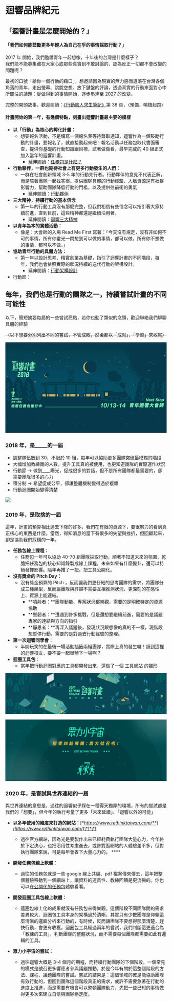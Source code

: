 # 迴響品牌紀元

## 「迴響計畫是怎麼開始的？」

#### 「我們如何能鼓勵更多年輕人為自己在乎的事情採取行動？」

2017 年 開始，我們邀請青年一起想像，十年後的台灣是什麼樣子？  
我們能不能募集藏在大家心底那些真實到不敢討論的、認為反正一切都不會改變的問題呢？

最初的口號「給你一個行動的藉口」，想邀請因為現實的無力感而遺落在台灣各個角落的青年，走出螢幕、跳脫空想、放下鍵盤的評論，透過真實的行動來面對心中所關注的議題：從做得到的事情開始，逐步串連至 2027 的改變。

完整的開頭故事，歡迎閱讀：[《行動旅人求生筆記》](https://issuu.com/jarahchou/docs/_____191007____27.3m___)第 38 頁，〈預備，鳴槍起跑〉  


#### 計畫開始的第一年，有幾個特點，刻畫出迴響計畫最主要的模樣

* **以「行動」為核心的孵化計畫：**
  * 想要報名活動，不是填寫一個報名表等待錄取通知，迴響作為一個鼓勵行動的計畫，要報名了，就直接動起來吧！報名活動以任務包取代書面審查，提供你基礎的行動知識跟目標，試著做做看，最早完成的 40 組正式加入當年的迴響計畫。
    * 延伸閱讀：[任務包是什麼？](../zhi-shi-ti-xi/hui-xiang-jin-san-jiao/hang-dong-gong-ju.md) 
* **行動夥伴，一群也期待社會上有更多行動發生的人們：**
  * 一群在社會創新領域 3-5 年的行動先行者。行動夥伴的意見不代表正解，而是陪著團隊一起找答案。提供團隊具體的行動經驗、人脈資源還有社群影響力，幫助團隊降低行動的門檻，以及提供往前衝的勇氣
    * 延伸閱讀：[行動夥伴](../zhi-shi-ti-xi/hui-xiang-jin-san-jiao/hang-dong-huo-ban.md) 
* **三大精神，持續行動的基本信念**
  * 第一年的行動工具沒有那麼完整，但我們相信有些信念可以指引著大家持續前進，直到目前，這些精神都還是繼續沿用著。
    * 延伸閱讀：[迴響三大精神](../zhi-shi-ti-xi/hui-xiang-san-da-jing-shen.md) 
* **以青年為本的實體活動：**
  * 像是：大會師的入場 Read Me First 寫著：「今天沒有規定，沒有非如何不可的事情，所有你靈光一閃想到可以做的事情，都可以做，所有你不想做的事情，都可以不做。」 
* **協助青年行動的具體方法：**
  * 第一年以設計思考、精實創業為基礎，指引了迴響計畫的不同階段，每年，我們也會依照實際的狀況持續的迭代行動的架構設計。
    * 延伸閱讀：[行動架構設計](../zhi-shi-ti-xi/hang-dong-jia-gou-she-ji.md) 
* 行動節：



## 每年，我們也是行動的團隊之一，持續嘗試計畫的不同可能性

以下，簡短摘要每屆的一些嘗試亮點，若你也動了類似的念頭，歡迎聯絡我們聊聊具體的經驗

~~（以下想要分別列出不同的嘗試，不管成敗，然後都以「成就」、「學習」來收尾）~~

![&#x662F;&#x5426;&#x8981;&#x653E;&#x6BCF;&#x4E00;&#x5C46;&#x7684;cover photo&#xFF08;&#xFF1F;](../.gitbook/assets/image.png)

### 2018 年，是\_\_\_\_\_的一屆

* 調整隊伍數到 30，不限於 10 組，每年可以協助更多團隊突破最模糊的階段
* 大幅增加教練團的人數，提升工具真的被使用，也更知道團隊的實際運作狀況
* 行動節 → 做到\_\_\_\_曝光，促成很多的對話，但不是所有團隊都最需要的，卻需要團隊很多的心力
* 積分制 → 希望促成公平，卻讓整體機制變得過於複雜
* 行動迴圈開始變得清楚

![](../.gitbook/assets/image%20%281%29.png)

### 2019 年，是取捨的一屆

這年，計畫的預算相比過去下降的許多，我們在有限的資源下，要很努力的看到真正核心的東西是什麼。當然，得知消息的當下有很多的失望與挫折，但回顧起來，卻是協助我們踩穩的一年。

* **任務包線上課程：**
  * 任務包一年可以協助 40-70 組團隊採取行動，順著不知道未來的氛圍，乾脆把任務包的核心知識錄製成線上課程，未來如果有什麼變卦，還可以持續發揮影響。隔年再推了一把，把工具公開化。 
* **沒有獎金的 Pitch Day：**
  * 沒有獎金預算的 Pitch ，反而讓我們更仔細的思考團隊的需求，將團隊分成三種類型，反而讓團隊與評審不需要互相推測狀況，更深刻的在感性上、資源上能連結。
    * **噴射者：**團隊動能、專案狀況都樂觀，需要的是明確特定的資源協助
    * **堅韌者：**遭遇到許多挑戰，但是還想要繼續前進，需要的是議題專家的連結與方向的指引
    * **靜思者：**再深入議題後，發現狀況跟想像的真的不一樣，現階段想暫停行動，需要的是對過去行動經驗的整理。 
* **第一次迴響同學會**：
  * 半開玩笑的在最後一場活動抽籤兩組團隊，實際上真的發生囉！讀到這裡的迴響校友，要不要一起舉辦下一場啊？ 
* **迴圈工具包**：
  * 當年把行動迴圈對應的工具都開發出來，還做了一個 [工具網站](https://rethinktaiwan2027.wixsite.com/rethinktaiwantool) 的雛形

![](../.gitbook/assets/image%20%282%29.png)

![](../.gitbook/assets/image%20%283%29.png)

### 2020 年，是嘗試與世界連結的一屆

與世界連結的意思是，過往的迴響似乎踩在一種得天獨厚的環境，所有的嘗試都是我們的「想要」，但今年的執行考量了更多「未來延續」、「迴響以外的可能」

* **以多年使用的維度來打造的網站：**[**https://www.rethinktaiwan.com/**](https://www.rethinktaiwan.com/)\*\*\*\*
  * 過往官方網站，因為光是要製作出來已經耗費執行團隊大量心力，今年終於下定決心，也把沿用性考慮進去，或許對逛網站的人體驗差不多，但對執行團隊來說，可是每年會省下大量心力的。 ****
* **開發任務包線上軟體**：
  * 過往的任務包就是一些 google 線上共編、pdf 檔案傳來傳去，這年把整個體驗移動到一個網站上，讓資料的連貫性、教練回饋是更流暢的。你也可以在[公開化的任務包](../zhi-shi-ti-xi/hui-xiang-jin-san-jiao/hang-dong-gong-ju.md)體驗看看。 
* **開發迴圈工具包線上軟體：**

  * 迴圈包線上化的成果就沒有任務包來得樂觀。這個階段不同團隊間的需求差異較大、迴圈包工具本身的架構過於清晰，其實只有少數團隊是仰賴這麼清晰的邏輯分析來行動的，有時候，反而讓團隊不要想得那麼清楚，趕快行動，會更有收穫。迴圈包工具經過兩年的嘗試，我們判斷這更適合為「教練的工具」，判斷團隊的整體狀況，而不需要每個團隊都需要如此有邏輯的工具。

* **眾力小宇宙的嘗試：**
  * 過往迴響大概是 3-4 個月的期程，而持續行動團隊的下個階段，一個常見的模式是號召更多響應者參與議題推動，於是今年有關於這整個階段的方法、課程、議題團隊的嘗試。嘗試的結果是：這個領域的確是能協助團隊有效行動的，但回到團隊這個階段真正的需求，或許不需要急著在行動的進度上推進，而是需要有機會可以整頓團隊動力、先把一些已知的事情做得更多次來建立自信與團隊穩定度。

